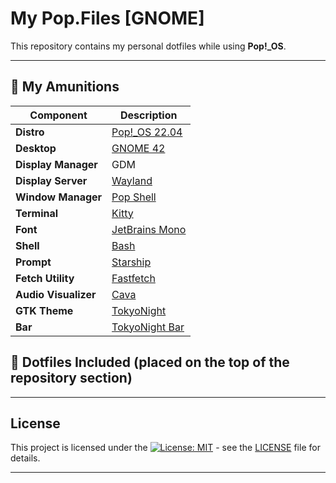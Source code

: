 # My Pop.Files [GNOME]

This repository contains my personal dotfiles while using **Pop!_OS**.

---
## 🎯 My Amunitions

| Component            | Description |
|----------------------|-------------|
| **Distro**           | [Pop!_OS 22.04](https://pop.system76.com/) |
| **Desktop**          | [GNOME 42](https://www.gnome.org/) |
| **Display Manager**  | GDM |
| **Display Server**   | [Wayland](https://wayland.freedesktop.org/) |
| **Window Manager**   | [Pop Shell](https://github.com/pop-os/shell) |
| **Terminal**         | [Kitty](https://sw.kovidgoyal.net/kitty/) |
| **Font**             | [JetBrains Mono](https://www.jetbrains.com/lp/mono/) |
| **Shell**            | [Bash](https://www.gnu.org/software/bash/) |
| **Prompt**           | [Starship](https://starship.rs/) |
| **Fetch Utility**    | [Fastfetch](https://github.com/fastfetch-cli/fastfetch) |
| **Audio Visualizer** | [Cava](https://github.com/karlstav/cava) |
| **GTK Theme**        | [TokyoNight](https://github.com/gh0stzk/dotfiles/tree/main/themes/TokyoNight) |
| **Bar**              | [TokyoNight Bar](https://github.com/gh0stzk/dotfiles/tree/main/themes/TokyoNight) |

## 📂 Dotfiles Included (placed on the top of the repository section)

---
## License

This project is licensed under the [![License: MIT](https://img.shields.io/badge/License-MIT-yellow.svg)](https://opensource.org/licenses/MIT) - see the [LICENSE](LICENSE) file for details.

---

